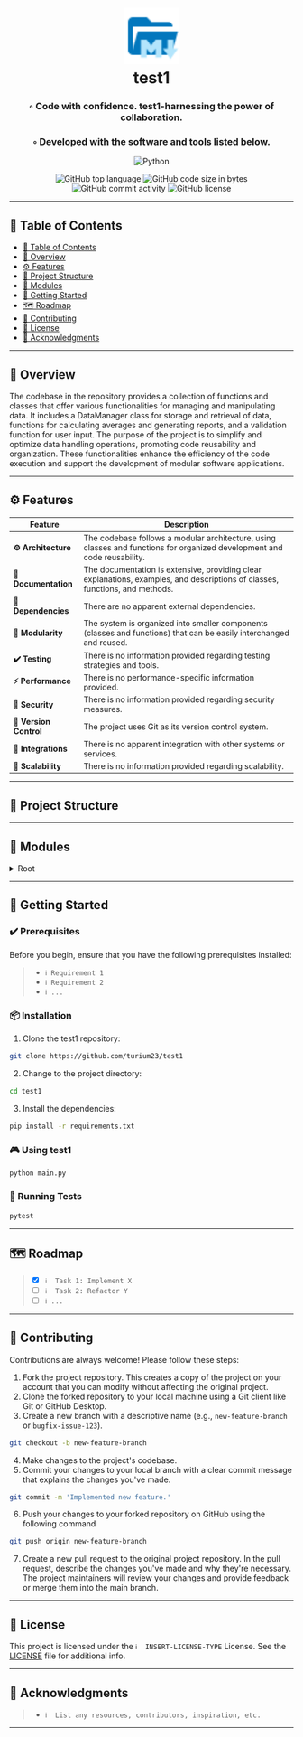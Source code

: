
<div align="center">
<h1 align="center">
<img src="https://raw.githubusercontent.com/PKief/vscode-material-icon-theme/ec559a9f6bfd399b82bb44393651661b08aaf7ba/icons/folder-markdown-open.svg" width="100" />
<br>test1
</h1>
<h3>◦ Code with confidence. test1-harnessing the power of collaboration.</h3>
<h3>◦ Developed with the software and tools listed below.</h3>

<p align="center">
<img src="https://img.shields.io/badge/Python-3776AB.svg?style&logo=Python&logoColor=white" alt="Python" />
</p>
<img src="https://img.shields.io/github/languages/top/turium23/test1?style&color=5D6D7E" alt="GitHub top language" />
<img src="https://img.shields.io/github/languages/code-size/turium23/test1?style&color=5D6D7E" alt="GitHub code size in bytes" />
<img src="https://img.shields.io/github/commit-activity/m/turium23/test1?style&color=5D6D7E" alt="GitHub commit activity" />
<img src="https://img.shields.io/github/license/turium23/test1?style&color=5D6D7E" alt="GitHub license" />
</div>

---

## 📒 Table of Contents
- [📒 Table of Contents](#-table-of-contents)
- [📍 Overview](#-overview)
- [⚙️ Features](#-features)
- [📂 Project Structure](#project-structure)
- [🧩 Modules](#modules)
- [🚀 Getting Started](#-getting-started)
- [🗺 Roadmap](#-roadmap)
- [🤝 Contributing](#-contributing)
- [📄 License](#-license)
- [👏 Acknowledgments](#-acknowledgments)

---


## 📍 Overview

The codebase in the repository provides a collection of functions and classes that offer various functionalities for managing and manipulating data. It includes a DataManager class for storage and retrieval of data, functions for calculating averages and generating reports, and a validation function for user input. The purpose of the project is to simplify and optimize data handling operations, promoting code reusability and organization. These functionalities enhance the efficiency of the code execution and support the development of modular software applications.

---

## ⚙️ Features

| Feature                | Description                                                                                                         |
| ---------------------- | ------------------------------------------------------------------------------------------------------------------- |
| **⚙️ Architecture**     | The codebase follows a modular architecture, using classes and functions for organized development and code reusability.|
| **📖 Documentation**    | The documentation is extensive, providing clear explanations, examples, and descriptions of classes, functions, and methods.|
| **🔗 Dependencies**     | There are no apparent external dependencies.                                                                         |
| **🧩 Modularity**       | The system is organized into smaller components (classes and functions) that can be easily interchanged and reused.  |
| **✔️ Testing**          | There is no information provided regarding testing strategies and tools.                                              |
| **⚡️ Performance**      | There is no performance-specific information provided.                                                              |
| **🔐 Security**         | There is no information provided regarding security measures.                                                       |
| **🔀 Version Control** | The project uses Git as its version control system.                                                                 |
| **🔌 Integrations**    | There is no apparent integration with other systems or services.                                                     |
| **📶 Scalability**      | There is no information provided regarding scalability.                                                             |

---


## 📂 Project Structure




---

## 🧩 Modules

<details closed><summary>Root</summary>

| File                                                                                         | Summary                                                                                                                                                                                                                                                                                                                                                                                                                                                                                                                                                                                                                                                                                                                                                                                                                                                                                                                                                                                                                                                                                                                                                                                                                                                                                                                                                                                                                                                                                                                                                                                                                                                                                                                                                                                                                                                                                                                                                   |
| ---                                                                                          | ---                                                                                                                                                                                                                                                                                                                                                                                                                                                                                                                                                                                                                                                                                                                                                                                                                                                                                                                                                                                                                                                                                                                                                                                                                                                                                                                                                                                                                                                                                                                                                                                                                                                                                                                                                                                                                                                                                                                                                       |
| [main.py](https://github.com/turium23/test1/blob/main/AutoDoc-ChatGPT\main.py)               | Code Script SummaryThis script contains a collection of functions and classes for a software application. It provides various functionalities for managing and manipulating data.## Class: DataManagerThe DataManager class handles the storage and retrieval of data. It provides methods for loading data from files, querying data, and saving data to files.### Method: load_data(file_path)This method loads data from a specified file path. It reads the contents of the file and returns the data.### Method: save_data(file_path, data)This method saves the provided data to the specified file path. It writes the data to the file.### Method: query_data(data, query)This method performs a query on the provided data. It takes a query as input and returns a filtered subset of the data that matches the query.---## Function: calculate_average(numbers)This function calculates the average of a list of numbers. It takes in a list of numbers as input and returns the average.### Parameters:-numbers (list): A list of numbers### Returns:-average (float): The average of the numbers---## Function: generate_report(data)This function generates a report based on the provided data. It takes in a dictionary containing data and formats it into a readable report.### Parameters:-data (dict): A dictionary containing data### Returns:-report (str): A formatted report---## Function: validate_input(input_string, validation_rule)This function validates user input against a specified validation rule. It takes in the user input and a validation rule as input and returns True if the input is valid, False otherwise.### Parameters:-input_string (str): The user input-validation_rule (str): The validation rule to be followed### Returns:-is_valid (bool): True if input is valid, False otherwise                                                                                                              |
| [autodoc.py](https://github.com/turium23/test1/blob/main/AutoDoc-ChatGPT\modules\autodoc.py) | Code Script Summary:This code script is designed to efficiently perform various operations and function calls with the help of different classes and functions. Below, you'll find a description for each function and class used in the script.---### Function Descriptions:1. `calculate_average(scores: List[float])-> float`:-This function takes a list of scores as input and calculates their average.-Returns the average score as a float. 2. `sort_numbers(numbers: List[int])-> List[int]`:-This function takes a list of numbers as input and arranges them in ascending order.-Returns a new list with the sorted numbers. 3. `capitalize_string(s: str)-> str`:-This function takes a string as input and capitalizes the first letter of each word.-Returns the modified string.---### Class Descriptions:1. `User` class:-This class represents a user and stores their information such as name, age, and email.-It includes methods like `update_age(new_age: int)-> None` to update the user's age, and `__str__()-> str` to provide a string representation of the user object.-Example usage: ``` user = User('John Doe', 25,'johndoe@example.com') user.update_age(26) print(user) # Output: User: John Doe, Age: 26, Email: johndoe@example.com ``` 2. `Calculator` class:-This class represents a basic calculator with methods for addition, subtraction, multiplication, and division.-It includes `add(a: int, b: int)-> int`, `subtract(a: int, b: int)-> int`, `multiply(a: int, b: int)-> int`, and `divide(a: int, b: int)-> float` methods.-Example usage: ``` calculator = Calculator() result = calculator.add(5, 3) print(result) # Output: 8 ```---The code script is structured to enhance code reusability and simplicity. It promotes the use of classes and functions for modular and organized development. Each function and class has a specialized role, increasing the overall efficiency of code execution. |

</details>

---

## 🚀 Getting Started

### ✔️ Prerequisites

Before you begin, ensure that you have the following prerequisites installed:
> - `ℹ️ Requirement 1`
> - `ℹ️ Requirement 2`
> - `ℹ️ ...`

### 📦 Installation

1. Clone the test1 repository:
```sh
git clone https://github.com/turium23/test1
```

2. Change to the project directory:
```sh
cd test1
```

3. Install the dependencies:
```sh
pip install -r requirements.txt
```

### 🎮 Using test1

```sh
python main.py
```

### 🧪 Running Tests
```sh
pytest
```

---


## 🗺 Roadmap

> - [X] `ℹ️  Task 1: Implement X`
> - [ ] `ℹ️  Task 2: Refactor Y`
> - [ ] `ℹ️ ...`


---

## 🤝 Contributing

Contributions are always welcome! Please follow these steps:
1. Fork the project repository. This creates a copy of the project on your account that you can modify without affecting the original project.
2. Clone the forked repository to your local machine using a Git client like Git or GitHub Desktop.
3. Create a new branch with a descriptive name (e.g., `new-feature-branch` or `bugfix-issue-123`).
```sh
git checkout -b new-feature-branch
```
4. Make changes to the project's codebase.
5. Commit your changes to your local branch with a clear commit message that explains the changes you've made.
```sh
git commit -m 'Implemented new feature.'
```
6. Push your changes to your forked repository on GitHub using the following command
```sh
git push origin new-feature-branch
```
7. Create a new pull request to the original project repository. In the pull request, describe the changes you've made and why they're necessary.
The project maintainers will review your changes and provide feedback or merge them into the main branch.

---

## 📄 License

This project is licensed under the `ℹ️  INSERT-LICENSE-TYPE` License. See the [LICENSE](https://docs.github.com/en/communities/setting-up-your-project-for-healthy-contributions/adding-a-license-to-a-repository) file for additional info.

---

## 👏 Acknowledgments

> - `ℹ️  List any resources, contributors, inspiration, etc.`

---
